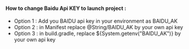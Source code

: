#### How to change Baidu Api KEY to launch project :
* Option 1 : Add you BAIDU api key in your environment as BAIDU_AK
* Option 2 : in Manifest replace @String/BAIDU_AK by your own api key
* Option 3 : in build.gradle, replace ${System.getenv("BAIDU_AK")} by your own api key
